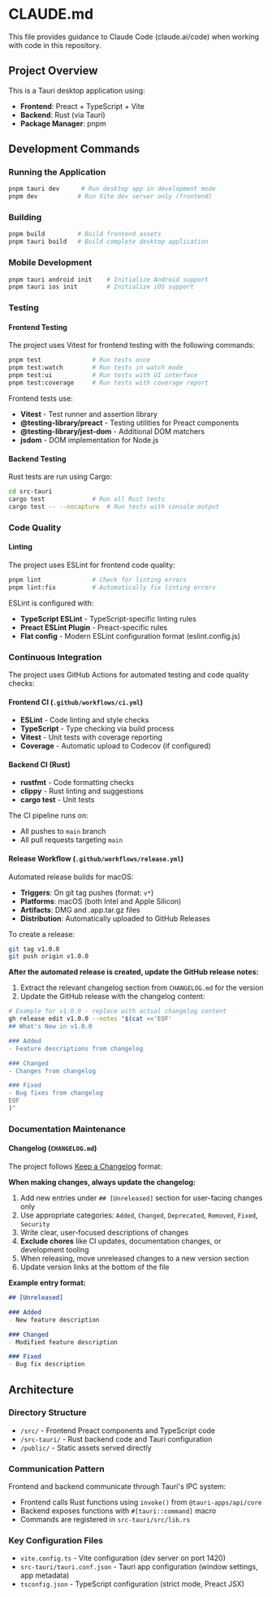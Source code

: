 # CLAUDE.md

This file provides guidance to Claude Code (claude.ai/code) when working with code in this repository.

## Project Overview
This is a Tauri desktop application using:
- **Frontend**: Preact + TypeScript + Vite
- **Backend**: Rust (via Tauri)
- **Package Manager**: pnpm

## Development Commands

### Running the Application
```bash
pnpm tauri dev      # Run desktop app in development mode
pnpm dev           # Run Vite dev server only (frontend)
```

### Building
```bash
pnpm build         # Build frontend assets
pnpm tauri build   # Build complete desktop application
```

### Mobile Development
```bash
pnpm tauri android init    # Initialize Android support
pnpm tauri ios init        # Initialize iOS support
```

### Testing

#### Frontend Testing
The project uses Vitest for frontend testing with the following commands:
```bash
pnpm test              # Run tests once
pnpm test:watch        # Run tests in watch mode
pnpm test:ui           # Run tests with UI interface
pnpm test:coverage     # Run tests with coverage report
```

Frontend tests use:
- **Vitest** - Test runner and assertion library
- **@testing-library/preact** - Testing utilities for Preact components
- **@testing-library/jest-dom** - Additional DOM matchers
- **jsdom** - DOM implementation for Node.js

#### Backend Testing
Rust tests are run using Cargo:
```bash
cd src-tauri
cargo test             # Run all Rust tests
cargo test -- --nocapture  # Run tests with console output
```

### Code Quality

#### Linting
The project uses ESLint for frontend code quality:
```bash
pnpm lint              # Check for linting errors
pnpm lint:fix          # Automatically fix linting errors
```

ESLint is configured with:
- **TypeScript ESLint** - TypeScript-specific linting rules
- **Preact ESLint Plugin** - Preact-specific rules
- **Flat config** - Modern ESLint configuration format (eslint.config.js)

### Continuous Integration

The project uses GitHub Actions for automated testing and code quality checks:

#### Frontend CI (`.github/workflows/ci.yml`)
- **ESLint** - Code linting and style checks
- **TypeScript** - Type checking via build process
- **Vitest** - Unit tests with coverage reporting
- **Coverage** - Automatic upload to Codecov (if configured)

#### Backend CI (Rust)
- **rustfmt** - Code formatting checks
- **clippy** - Rust linting and suggestions
- **cargo test** - Unit tests

The CI pipeline runs on:
- All pushes to `main` branch
- All pull requests targeting `main`

#### Release Workflow (`.github/workflows/release.yml`)
Automated release builds for macOS:
- **Triggers**: On git tag pushes (format: `v*`)
- **Platforms**: macOS (both Intel and Apple Silicon)
- **Artifacts**: DMG and .app.tar.gz files
- **Distribution**: Automatically uploaded to GitHub Releases

To create a release:
```bash
git tag v1.0.0
git push origin v1.0.0
```

**After the automated release is created, update the GitHub release notes:**
1. Extract the relevant changelog section from `CHANGELOG.md` for the version
2. Update the GitHub release with the changelog content:
```bash
# Example for v1.0.0 - replace with actual changelog content
gh release edit v1.0.0 --notes "$(cat <<'EOF'
## What's New in v1.0.0

### Added
- Feature descriptions from changelog

### Changed
- Changes from changelog

### Fixed
- Bug fixes from changelog
EOF
)"
```

### Documentation Maintenance

#### Changelog (`CHANGELOG.md`)
The project follows [Keep a Changelog](https://keepachangelog.com/en/1.1.0/) format:

**When making changes, always update the changelog:**
1. Add new entries under `## [Unreleased]` section for user-facing changes only
2. Use appropriate categories: `Added`, `Changed`, `Deprecated`, `Removed`, `Fixed`, `Security`
3. Write clear, user-focused descriptions of changes
4. **Exclude chores** like CI updates, documentation changes, or development tooling
5. When releasing, move unreleased changes to a new version section
6. Update version links at the bottom of the file

**Example entry format:**
```markdown
## [Unreleased]

### Added
- New feature description

### Changed  
- Modified feature description

### Fixed
- Bug fix description
```

## Architecture

### Directory Structure
- `/src/` - Frontend Preact components and TypeScript code
- `/src-tauri/` - Rust backend code and Tauri configuration
- `/public/` - Static assets served directly

### Communication Pattern
Frontend and backend communicate through Tauri's IPC system:
- Frontend calls Rust functions using `invoke()` from `@tauri-apps/api/core`
- Backend exposes functions with `#[tauri::command]` macro
- Commands are registered in `src-tauri/src/lib.rs`

### Key Configuration Files
- `vite.config.ts` - Vite configuration (dev server on port 1420)
- `src-tauri/tauri.conf.json` - Tauri app configuration (window settings, app metadata)
- `tsconfig.json` - TypeScript configuration (strict mode, Preact JSX)